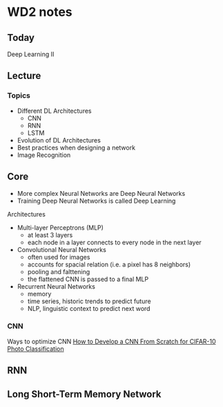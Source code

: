 # WD2 notes

## Today

Deep Learning II

## Lecture

### Topics

- Different DL Architectures
  - CNN
  - RNN
  - LSTM
- Evolution of DL Architectures
- Best practices when designing a network
- Image Recognition

## Core

- More complex Neural Networks are Deep Neural Networks
- Training Deep Neural Networks is called Deep Learning

Architectures

- Multi-layer Perceptrons (MLP)
  - at least 3 layers
  - each node in a layer connects to every node in the next layer
- Convolutional Neural Networks
  - often used for images
  - accounts for spacial relation (i.e. a pixel has 8 neighbors)
  - pooling and falttening
  - the flattened CNN is passed to a final MLP
- Recurrent Neural Networks
  - memory
  - time series, historic trends to predict future
  - NLP, linguistic context to predict next word

### CNN

Ways to optimize CNN
[How to Develop a CNN From Scratch for CIFAR-10 Photo Classification](https://machinelearningmastery.com/how-to-develop-a-cnn-from-scratch-for-cifar-10-photo-classification/)

## RNN



## Long Short-Term Memory Network
